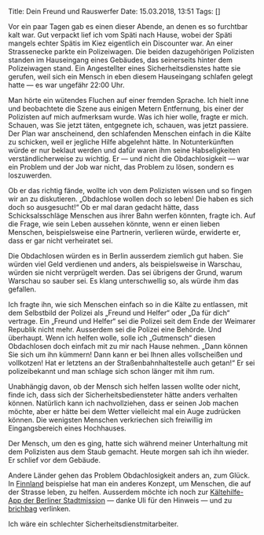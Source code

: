 Title: Dein Freund und Rauswerfer 
Date: 15.03.2018, 13:51
Tags: []

Vor ein paar Tagen gab es einen dieser Abende, an denen es so furchtbar kalt war. Gut verpackt lief ich vom Späti nach Hause, wobei der Späti mangels echter Spätis im Kiez eigentlich ein Discounter war. An einer Strassenecke parkte ein Polizeiwagen. Die beiden dazugehörigen Polizisten standen im Hauseingang eines Gebäudes, das seinerseits hinter dem Polizeiwagen stand. Ein Angestellter eines Sicherheitsdienstes hatte sie gerufen, weil sich ein Mensch in eben diesem Hauseingang schlafen gelegt hatte — es war ungefähr 22:00 Uhr.

Man hörte ein wütendes Fluchen auf einer fremden Sprache. Ich hielt inne und beobachtete die Szene aus einigen Metern Entfernung, bis einer der Polizisten auf mich aufmerksam wurde. Was ich hier wolle, fragte er mich. Schauen, was Sie jetzt täten, entgegnete ich, schauen, was jetzt passiere. Der Plan war anscheinend, den schlafenden Menschen einfach in die Kälte zu schicken, weil er jegliche Hilfe abgelehnt hätte. In Notunterkünften würde er nur beklaut werden und dafür waren ihm seine Habseligkeiten verständlicherweise zu wichtig. Er — und nicht die Obdachlosigkeit — war ein Problem und der Job war nicht, das Problem zu lösen, sondern es loszuwerden.

Ob er das richtig fände, wollte ich von dem Polizisten wissen und so fingen wir an zu diskutieren. „Obdachlose wollen doch so leben! Die haben es sich doch so ausgesucht!“ Ob er mal daran gedacht hätte, dass Schicksalsschläge Menschen aus ihrer Bahn werfen könnten, fragte ich. Auf die Frage, wie sein Leben aussehen könnte, wenn er einen lieben Menschen, beispielsweise eine Partnerin, verlieren würde, erwiderte er, dass er gar nicht verheiratet sei.

Die Obdachlosen würden es in Berlin ausserdem ziemlich gut haben. Sie würden viel Geld verdienen und anders, als beispielsweise in Warschau, würden sie nicht verprügelt werden. Das sei übrigens der Grund, warum Warschau so sauber sei. Es klang unterschwellig so, als würde ihm das gefallen.

Ich fragte ihn, wie sich Menschen einfach so in die Kälte zu entlassen, mit dem Selbstbild der Polizei als „Freund und Helfer“ oder „Da für dich“ vertrage. Ein „Freund und Helfer“ sei die Polizei seit dem Ende der Weimarer Republik nicht mehr. Ausserdem sei die Polizei eine Behörde. Und überhaupt. Wenn ich helfen wolle, solle ich „Gutmensch“ diesen Obdachlosen doch einfach mit zu mir nach Hause nehmen. „Dann können Sie sich um ihn kümmern! Dann kann er bei Ihnen alles vollscheißen und vollkotzen! Hat er letztens an der Straßenbahnhaltestelle auch getan!“ Er sei polizeibekannt und man schlage sich schon länger mit ihm rum.

Unabhängig davon, ob der Mensch sich helfen lassen wollte oder nicht, finde ich, dass sich der Sicherheitsbediensteter hätte anders verhalten können. Natürlich kann ich nachvollziehen, dass er seinen Job machen möchte, aber er hätte bei dem Wetter vielleicht mal ein Auge zudrücken können. Die wenigsten Menschen verkriechen sich freiwillig im Eingangsbereich eines Hochhauses.

Der Mensch, um den es ging, hatte sich während meiner Unterhaltung mit dem Polizisten aus dem Staub gemacht. Heute morgen sah ich ihn wieder. Er schlief vor dem Gebäude.

Andere Länder gehen das Problem Obdachlosigkeit anders an, zum Glück. In [Finnland](http://www.zeit.de/gesellschaft/zeitgeschehen/2018-03/finnland-soziale-gerechtigkeit-grundwohnen-juha-kaakinen-interview/komplettansicht) beispielse hat man ein anderes Konzept, um Menschen, die auf der Strasse leben, zu helfen. Ausserdem möchte ich noch zur [Kältehilfe-App der Berliner Stadtmission](https://www.berliner-stadtmission.de/aktuelles/kaeltehilfe-app/51abe73e12471c6a2f27744ead0f3829) — danke Uli für den Hinweis — und zu [brichbag](https://www.brichbag.de) verlinken.

Ich wäre ein schlechter Sicherheitsdienstmitarbeiter.
